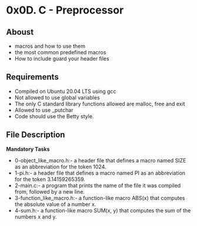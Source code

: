# 0x0D. C - Preprocessor
## Aboust 
- macros and how to use them
- the most common predefined macros
- How to include guard your header files
## Requirements
- Compiled on Ubuntu 20.04 LTS using gcc
- Not allowed to use global variables
- The only C standard library functions allowed are malloc, free and exit
- Allowed to use _putchar
- Code should use the Betty style.
## File Description
**Mandatory Tasks**
- 0-object_like_macro.h:- a header file that defines a macro named SIZE as an abbreviation for the token 1024.
- 1-pi.h:- a header file that defines a macro named PI as an abbreviation for the token 3.14159265359.
- 2-main.c:- a program that prints the name of the file it was compiled from, followed by a new line.
- 3-function_like_macro.h:- a function-like macro ABS(x) that computes the absolute value of a number x.
- 4-sum.h:- a function-like macro SUM(x, y) that computes the sum of the numbers x and y.

